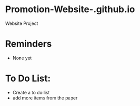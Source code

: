 # Promotion-Website-.github.io
Website Project

# Reminders
- None yet



# To Do List:
- Create a to do list
- add more items from the paper

